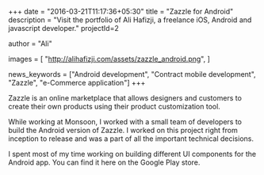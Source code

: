 +++
date = "2016-03-21T11:17:36+05:30"
title = "Zazzle for Android"
description = "Visit the portfolio of Ali Hafizji, a freelance iOS, Android and javascript developer."
projectId=2

author      = "Ali"

images       = [
                "http://alihafizji.com/assets/zazzle_android.png",
              ]
              
news_keywords = ["Android development", "Contract mobile development", "Zazzle", "e-Commerce application"]
+++

Zazzle is an online marketplace that allows designers and customers to create their own products using their product customization tool.

While working at Monsoon, I worked with a small team of developers to build the Android version of Zazzle. I worked on this project right from inception to release and was a part of all the important technical decisions.

I spent most of my time working on building different UI components for the Android app. You can find it here on the Google Play store.
